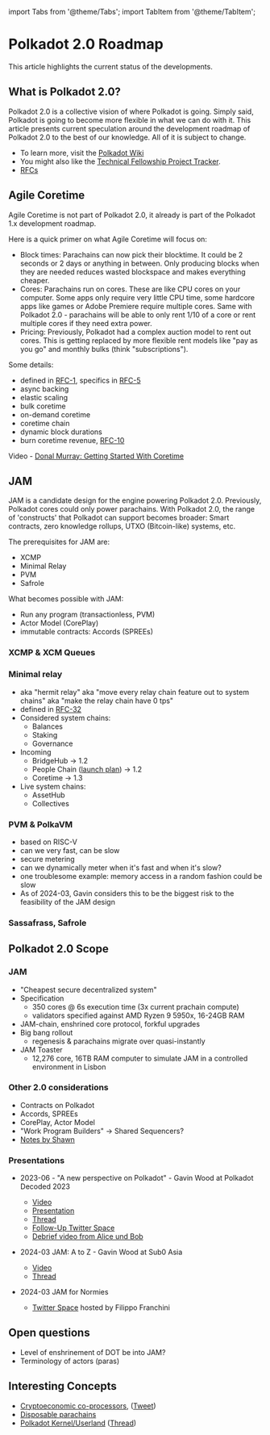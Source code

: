 import Tabs from '@theme/Tabs';
import TabItem from '@theme/TabItem';


# Polkadot 2.0 Roadmap

This article highlights the current status of the developments.

## What is Polkadot 2.0?

Polkadot 2.0 is a collective vision of where Polkadot is going. Simply said, Polkadot is going to become more flexible in what we can do with it. This article presents current speculation around the development roadmap of Polkadot 2.0 to the best of our knowledge. All of it is subject to change.

- To learn more, visit the [Polkadot Wiki](https://wiki.polkadot.network/docs/polkadot-direction)
- You might also like the [Technical Fellowship Project Tracker](https://docs.google.com/spreadsheets/d/1YjeKrCjiQHu6szxHdMhR6fHywRT-w0cxou5Ep-UpJFQ/edit#gid=836474213).
- [RFCs](https://github.com/polkadot-fellows/RFCs)


## Agile Coretime
Agile Coretime is not part of Polkadot 2.0, it already is part of the Polkadot 1.x development roadmap.

Here is a quick primer on what Agile Coretime will focus on:

- Block times: Parachains can now pick their blocktime. It could be 2 seconds or 2 days or anything in between. Only producing blocks when they are needed reduces wasted blockspace and makes everything cheaper.
- Cores: Parachains run on cores. These are like CPU cores on your computer. Some apps only require very little CPU time, some hardcore apps like games or Adobe Premiere require multiple cores. Same with Polkadot 2.0 - parachains will be able to only rent 1/10 of a core or rent multiple cores if they need extra power.
- Pricing: Previously, Polkadot had a complex auction model to rent out cores. This is getting replaced by more flexible rent models like "pay as you go" and monthly bulks (think "subscriptions").

Some details:
- defined in [RFC-1](https://polkadot-fellows.github.io/RFCs/approved/0001-agile-coretime.html), specifics in [RFC-5](https://polkadot-fellows.github.io/RFCs/approved/0005-coretime-interface.html)
- async backing
- elastic scaling
- bulk coretime
- on-demand coretime
- coretime chain
- dynamic block durations
- burn coretime revenue, [RFC-10](https://polkadot-fellows.github.io/RFCs/approved/0010-burn-coretime-revenue.html)

Video - [Donal Murray: Getting Started With Coretime](https://www.youtube.com/watch?v=ci-h9zC-57Y)

## JAM
JAM is a candidate design for the engine powering Polkadot 2.0. Previously, Polkadot cores could only power parachains. With Polkadot 2.0, the range of 'constructs' that Polkadot can support becomes broader: Smart contracts, zero knowledge rollups, UTXO (Bitcoin-like) systems, etc.

The prerequisites for JAM are:
- XCMP
- Minimal Relay
- PVM
- Safrole

What becomes possible with JAM:
- Run any program (transactionless, PVM)
- Actor Model (CorePlay)
- immutable contracts: Accords (SPREEs)

### XCMP & XCM Queues
### Minimal relay
- aka "hermit relay" aka "move every relay chain feature out to system chains" aka "make the relay chain have 0 tps"
- defined in [RFC-32](https://polkadot-fellows.github.io/RFCs/approved/0032-minimal-relay.html)
- Considered system chains:
    - Balances
    - Staking
    - Governance
- Incoming
    - BridgeHub -> 1.2
    - People Chain ([launch plan](https://forum.polkadot.network/t/people-chain-launch-and-identity-migration-plan/5930)) -> 1.2
    - Coretime -> 1.3
- Live system chains:
    - AssetHub
    - Collectives
### PVM & PolkaVM
- based on RISC-V
- can we very fast, can be slow
- secure metering
- can we dynamically meter when it's fast and when it's slow?
- one troublesome example: memory access in a random fashion could be slow
- As of 2024-03, Gavin considers this to be the biggest risk to the feasibility of the JAM design
### Sassafrass, Safrole

## Polkadot 2.0 Scope
### JAM
- "Cheapest secure decentralized system"
- Specification
    - 350 cores @ 6s execution time (3x current prachain compute)
    - validators specified against AMD Ryzen 9 5950x, 16-24GB RAM
- JAM-chain, enshrined core protocol, forkful upgrades
- Big bang rollout
    - regenesis & parachains migrate over quasi-instantly
- JAM Toaster
    - 12,276 core, 16TB RAM computer to simulate JAM in a controlled environment in Lisbon
### Other 2.0 considerations
- Contracts on Polkadot
- Accords, SPREEs
- CorePlay, Actor Model
- "Work Program Builders" -> Shared Sequencers?
- [Notes by Shawn](https://hackmd.io/EYPbVPPVQTmRNHhT9WIbgQ)

### Presentations
- 2023-06 - "A new perspective on Polkadot" - Gavin Wood at Polkadot Decoded 2023
    - [Video](https://youtu.be/FhC10CCw9Qg?si=yonLnf6t0Ngh_phD&t=2463)
    - [Presentation](https://hackmd.io/@polkadot/Decoded2023#/)
    - [Thread](https://twitter.com/alice_und_bob/status/1674011475533344768)
    - [Follow-Up Twitter Space](https://twitter.com/alice_und_bob/status/1676316174101905410)
    - [Debrief video from Alice und Bob](https://twitter.com/alice_und_bob/status/1675507661847117825)

- 2024-03 JAM: A to Z - Gavin Wood at Sub0 Asia
    - [Video](https://www.youtube.com/watch?v=tdvqkKdFTlw)
    - [Thread](https://twitter.com/alice_und_bob/status/1767454972806074693)
- 2024-03 JAM for Normies
    - [Twitter Space](https://twitter.com/filippoweb3/status/1769703592087183437) hosted by Filippo Franchini

## Open questions
- Level of enshrinement of DOT be into JAM?
- Terminology of actors (paras)

## Interesting Concepts
- [Cryptoeconomic co-processors](https://www.rob.tech/blog/coprocessor-competition/), ([Tweet](https://twitter.com/rphmeier/status/1764707215880183853))
- [Disposable parachains](https://forum.polkadot.network/t/disposable-parachains-for-airdrops-and-other-ideas/5769)
- [Polkadot Kernel/Userland](https://hackmd.io/@Xo-wxO7bQkKidH1LrqACsw/H1RQS1Uyp#/) ([Thread](https://twitter.com/alice_und_bob/status/1704082183667761615))
